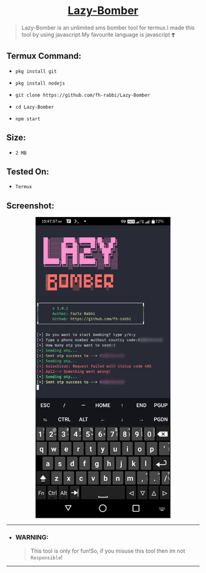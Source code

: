 <a href="#"><h1 align="center">Lazy-Bomber</h1></a>

> Lazy-Bomber is an unlimited sms bomber tool for termux.I made this tool by using javascript.My favourite language is javascript ❣️

## Termux Command:

* `pkg install git`

* `pkg install nodejs`

* `git clone https://github.com/fh-rabbi/Lazy-Bomber`

* `cd Lazy-Bomber`

* `npm start`

## Size:
* `2 MB`

## Tested On:
* `Termux`

## Screenshot:
<div align="center">
<img width="70%" height="70%" src="lazy-bomber.png" alt="" />
</div>


----
* ### WARNING:
   > This tool is only for fun!So, if you misuse this tool then im not `Responsible`!
----